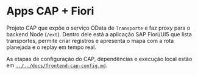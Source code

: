 # Apps CAP + Fiori

Projeto CAP que expõe o serviço OData de `Transporte` e faz proxy para o backend Node (`/ext`). Dentro dele está a aplicação SAP Fiori/UI5 que lista transportes, permite criar registros e apresenta o mapa com a rota planejada e o replay em tempo real.

As etapas de configuração do CAP, dependências e execução local estão em [`../../docs/frontend-cap-config.md`](../../docs/frontend-cap-config.md).
